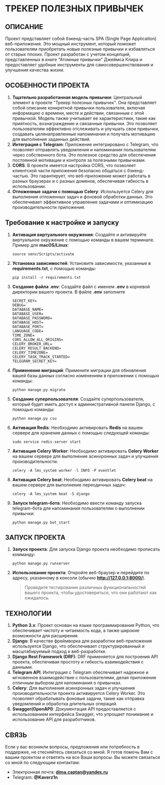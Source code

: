 # ТРЕКЕР ПОЛЕЗНЫХ ПРИВЫЧЕК

## ОПИСАНИЕ

Проект представляет собой бэкенд-часть SPA (Single Page Application) веб-приложения. Это мощный инструмент, который
поможет пользователям приобретать новые полезные привычки и
избавляться от старых плохих. Проект разработан с учетом концепций, представленных в книге "Атомные привычки" Джеймса
Клира и предоставляет удобные инструменты для самосовершенствования и улучшения качества жизни.

## ОСОБЕННОСТИ ПРОЕКТА

1. **Тщательно разработанная модель привычки**: Центральный элемент в проекте "Трекер полезных привычек". Она
   представляет собой
   описание конкретной привычки пользователя, включая информацию о времени, месте и действии, связанным с этой
   привычкой. Модель также учитывает ее характеристики, такие как приятность, вознаграждение и связанные привычки. Это
   позволяет пользователям эффективно отслеживать и улучшать свои привычки, создавать целенаправленные напоминания и
   получать мотивацию для выполнения заданных действий.
2. **Интеграция с Telegram**: Приложение интегрировано с Telegram, что позволяет отправлять уведомления и напоминания
   пользователям через собственного бота. Это полезное средство для обеспечения постоянной мотивации и контроля за
   полезными привычками.
3. **CORS**: В проекте имеется настройка CORS, что позволяет клиентской части приложения безопасно общаться с
   бэкенд-частью. Это гарантирует, что веб-приложение может работать в разных браузерах и с разных доменов,
   обеспечивая гибкость в использовании.
4. **Отложенные задачи с помощью Celery**: Используется Celery для выполнения отложенных задач и фоновой обработки
   данных. Это обеспечивает эффективное управление задачами и оптимизацию производительности приложения.

## Требование к настройке и запуску

1. **Активация виртуального окружения**: Создайте и активируйте виртуальное окружение с помощью команды в вашем
   терминале. Пример для
   **macOS/Linux**:

   ```commandline
   source venv/Scripts/activate
   ```

2. **Установка зависимостей**: Установите зависимости, указанные в **requirements.txt**, с помощью команды:

   ```commandline
   pip install -r requirements.txt
   ```

3. **Создание файла .env**: Создайте файл с именем **.env** в корневой директории вашего проекта. В файле **.env**
   заполните
   ```text
   SECRET_KEY=
   DEBUG=
   DATABASE_NAME=
   DATABASE_USER=
   DATABASE_PASSWORD=
   DATABASE_HOST=
   DATABASE_PORT=
   LANGUAGE_CODE=
   TIME_ZONE=
   CORS_ALLOW_ALL_ORIGINS=
   CELERY_BROKER_URL=
   CELERY_RESULT_BACKEND=
   CELERY_TIMEZONE=
   CELERY_TASK_TRACK_STARTED=
   TELEGRAM_SECRET_KEY=
   ```
4. **Применение миграций**: Примените миграции для обновления вашей базы данных согласно изменениям в приложении с
   помощью команды:

   ```commandline
   python manage.py migrate
   ```
5. **Создание суперпользователя**: Создайте суперпользователя, который будет иметь доступ к административной панели
   Django, с помощью команды:
   ```commandline
   python manage.py csu
   ```
6. **Активация Redis**: Необходимо активировать **Redis** на вашем сервере для хранения данных с помощью
   следующей команды:
   ```commandline
   sudo service redis-server start
   ```
7. **Активация Celery Worker**: Необходимо активировать **Celery Worker** на вашем сервере для выполнение асинхронных
   задач и улучшения производительности:
   ```commandline
   celery -A lms_system worker -l INFO -P eventlet
   ```

8. **Активация Celery beat**: Необходимо активировать **Celery beat** на вашем сервере для выполнение переодичных задач:

   ```commandline
   celery -A lms_system beat -S django
   ```
9. **Запуск telegram-бота**: Необходимо ввести команду запуска telegram-бота для напоминания пользователям
   о выполнении привычки:
   ```commandline
   python manage.py bot_start
   ```

## ЗАПУСК ПРОЕКТА

1. **Запуск проекта**: Для запуска Django проекта необходимо прописать комманду:
   ```commandline
   python manage.py runserver
   ```
2. **Использование проекта**: Откройте веб-браузер и перейдите по адресу, указанному в консоли
   (обычно **http://127.0.0.1:8000/**).
   > Проведите тестирование различных функциональностей вашего проекта, чтобы удостовериться, что они работают как
   ожидалось.

## ТЕХНОЛОГИИ

1. **Python 3.x**: Проект основан на языке программирования Python, что обеспечивает чистоту и читаемость кода, а также
   широкие возможности для расширения.
2. **Django**: В качестве фреймворка для разработки веб-приложения используется Django, что обеспечивает
   структурированный и масштабируемый подход к веб-разработке.
3. **Django Rest Framework (DRF)**: DRF применяется для построения API проекта, обеспечивая простоту и гибкость
   взаимодействия с данными.
4. **Telegram API**: Интеграция с Telegram обеспечивает надежное и мгновенное взаимодействие с пользователями, делая
   приложение отличным выбором для напоминания о привычках.
5. **Celery**: Для выполнения асинхронных задач и улучшения производительности проекта активируется Celery Worker. Это
   позволяет обрабатывать фоновые задачи, такие как отправка уведомлений и обработка длительных операций.
6. **Swagger(OpenAPI)**: Документация API предоставляется с использованием интерфейса Swagger, что упрощает понимание и
   использование API для разработчиков.

## СВЯЗЬ

Если у вас возникли вопросы, предложения или потребность в поддержке, не стесняйтесь связаться со мной. Я готов помочь
Вам с вашим проектом и ответить на все Ваши вопросы. Вы можете связаться со мной по следующим контактам:

- Электронная почта: **dima.captan@yandex.ru**
- Telegram: **@Kaverz1n**